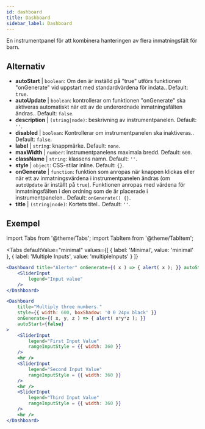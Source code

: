 ```yaml
--- 
id: dashboard 
title: Dashboard
sidebar_label: Dashboard 
---
```


En instrumentpanel för att kombinera hanteringen av flera inmatningsfält för barn.

## Alternativ

* __autoStart__ | `boolean`: Om den är inställd på "true" utförs funktionen "onGenerate" vid uppstart med standardvärdena för indata.. Default: `true`.
* __autoUpdate__ | `boolean`: kontrollerar om funktionen "onGenerate" ska aktiveras automatiskt när ett av de underordnade inmatningsfälten ändras.. Default: `false`.
* __description__ | `(string|node)`: beskrivning av instrumentpanelen. Default: `''`.
* __disabled__ | `boolean`: Kontrollerar om instrumentpanelen ska inaktiveras.. Default: `false`.
* __label__ | `string`: knappmärke. Default: `none`.
* __maxWidth__ | `number`: instrumentpanelens maximala bredd. Default: `600`.
* __className__ | `string`: klassens namn. Default: `''`.
* __style__ | `object`: CSS-stilar inline. Default: `{}`.
* __onGenerate__ | `function`: funktion som anropas när knappen klickas eller när ett av inmatningsvärdena i instrumentpanelen ändras (om `autoUpdate` är inställt på `true`). Funktionen anropas med värdena för inmatningsfälten i den ordning som de är placerade i instrumentpanelen.. Default: `onGenerate() {}`.
* __title__ | `(string|node)`: Kortets titel.. Default: `''`.


## Exempel

import Tabs from '@theme/Tabs';
import TabItem from '@theme/TabItem';

<Tabs
    defaultValue="minimal"
    values={[
        { label: 'Minimal', value: 'minimal' },
        { label: 'Multiple Inputs', value: 'multipleInputs' }
    ]}
>

<TabItem value="minimal"> 

```jsx live
<Dashboard title="Alerter" onGenerate={( x ) => { alert( x ); }} autoStart={false} >
    <SliderInput
        legend="Input value"
    />
</Dashboard>
```

</TabItem>

<TabItem value="multipleInputs" > 

```jsx live
<Dashboard 
    title="Multiply three numbers."
    style={{ width: 600, boxShadow: '0 0 24px black' }}
    onGenerate={( x, y, z ) => { alert( x*y*z ); }} 
    autoStart={false} 
>
    <SliderInput
        legend="First Input Value"
        rangeInputStyle = {{ width: 360 }}
    />
    <hr />
    <SliderInput
        legend="Second Input Value"
        rangeInputStyle = {{ width: 360 }}
    />
    <hr />
    <SliderInput
        legend="Third Input Value"
        rangeInputStyle = {{ width: 360 }}
    />
    <hr />
</Dashboard>
```

</TabItem>

</Tabs>
